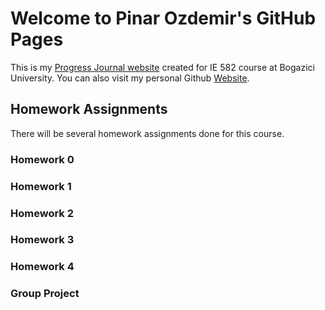 # Welcome to Pinar Ozdemir's GitHub Pages

This is my [Progress Journal website](https://bu-ie-582.github.io/fall20-ozdemirpinar/) created for IE 582 course at Bogazici University. You can also visit my personal Github [Website](https://github.com/ozdemirpinar). 

## Homework Assignments

There will be several homework assignments done for this course.

### Homework 0

### Homework 1

### Homework 2

### Homework 3

### Homework 4

### Group Project


